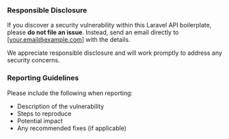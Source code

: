 ### Responsible Disclosure
If you discover a security vulnerability within this Laravel API boilerplate, please **do not file an issue**. Instead, send an email directly to [your.email@example.com] with the details.

We appreciate responsible disclosure and will work promptly to address any security concerns.

### Reporting Guidelines
Please include the following when reporting:
- Description of the vulnerability
- Steps to reproduce
- Potential impact
- Any recommended fixes (if applicable)
